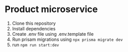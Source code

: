 # Product microservice

1. Clone this repository
2. Install dependencies
3. Create .env file using .env.template file
4. Run prisam migrations using `npx prisma migrate dev`
5. run `npm run start:dev`